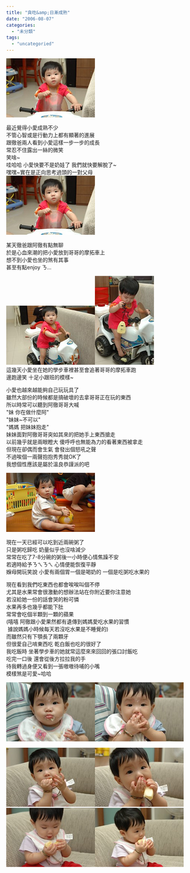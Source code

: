 ```yaml
---
title: "貪吃&amp;日漸成熟"
date: "2006-08-07"
categories: 
  - "未分類"
tags: 
  - "uncategoried"
---
```


![](images/200167666_e3d8504d1a_m.jpg)

最近覺得小愛成熟不少  
不管心智或是行動力上都有顯著的進展  
跟徹爸兩人看到小愛這樣一步一步的成長  
常忍不住露出一絲的微笑  
笑啥~  
哇哈哈 小愛快要不是奶娃了 我們就快要解脫了~  
嘿嘿~實在是正向思考過頭的一對父母  
![](images/200167666_e3d8504d1a_m.jpg)

某天徹爸跟阿徹有點無聊  
於是心血來潮的把小愛放到哥哥的摩拓車上  
想不到小愛也坐的煞有其事  
甚至有點enjoy ㄋ...

![](images/200167707_508ca6cebb_m.jpg)![](images/200167794_9544da6211_m.jpg)  
這幾天小愛坐在她的學步車裡甚至會追著哥哥的摩拓車跑  
邊跑邊笑 十足小跟班的模樣~

小愛也越來越能夠自己玩玩具了  
雖然大部份的時候都是搞破壞的去拿哥哥正在玩的東西  
所以時常可以聽到阿徹哥哥大喊  
"妹 你在做什麼阿"  
"妹妹~不可以"  
"媽媽 把妹妹抱走"  
妹妹面對阿徹哥哥突如其來的把她手上東西搶走  
以前幾乎就是兩眼瞪大 傻呼呼也無能為力的看著東西被拿走  
但現在卻偶而會生氣 會發出個怒吼之聲  
不過唉個一兩聲抱抱秀秀就OK了  
我想個性應該是屬於溫良恭謹派的吧

![](images/200167627_7666c4c0ae_m.jpg)

現在一天已經可以吃到近兩碗粥了  
只是粥吃歸吃 奶量似乎也沒啥減少  
常常在吃了7-8分碗的粥後一小時便心情焦躁不安  
若適時給予ㄋㄟㄋㄟ 心情便能恢復平靜  
媬母開玩笑說 小愛有兩個胃一個是喝奶的 一個是吃粥吃水果的

現在看到我們吃東西也都會唉唉叫個不停  
尤其是水果常會很激動的想辦法站在你附近要你注意她  
若沒給她一份的話會哭的粉可憐  
水果再多也幾乎都能下肚  
常常會吃個半顆到一顆的蘋果  
(嘻嘻 阿徹跟小愛果然都有遺傳到媽媽愛吃水果的習慣  
 據說媽媽小時候每天若沒吃水果是不睡覺的)  
而雖然只有下顎長了兩顆牙  
但很愛自己啃東西吃 乾白飯也吃的很好了  
我吃飯時 坐著學步車的她就常這麼來來回回的張口討飯吃  
吃完一口後 還會從後方拉拉我的手  
待我轉過身便又看到一張嗷嗷待哺的小嘴  
模樣煞是可愛~哈哈

![](images/200167467_06a7f7920d_m.jpg)![](images/200167450_8638b5ff01_m.jpg)

![](images/200167212_feee1a4950_m.jpg)![](images/200167295_5b1191b15d_m.jpg)![](images/200167380_ced90cce48_m.jpg)![](images/200167422_62a84f8fa6_m.jpg)
